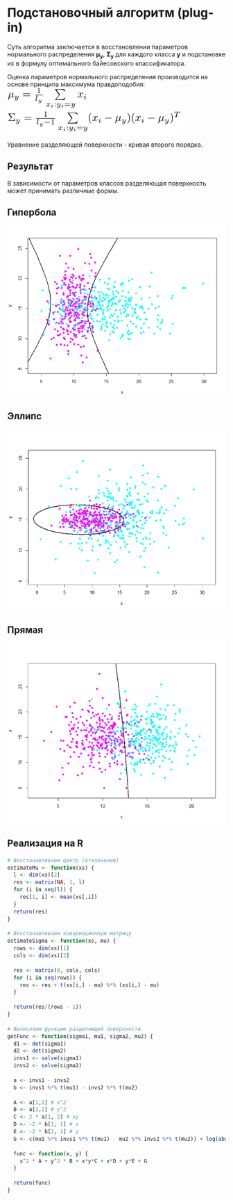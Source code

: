 # Подстановочный алгоритм (plug-in)

Суть алгоритма заключается в восстановлении параметров нормального распределения **μ<sub>y</sub>**, **Σ<sub>y</sub>** для каждого класса **y** и подстановке их в формулу оптимального байесовского классификатора.

Оценка параметров нормального распределения производится на основе принципа максимума правдоподобия:
![](mutex.png)\
![](sigmatex.png)

Уравнение разделяющей поверхности - кривая
второго порядка.

## Результат
В зависимости от параметров классов разделяющая поверхность может принимать различные формы.

## Гипербола
![](Screenshot_18.png)

## Эллипс
![](Screenshot_189.png)

## Прямая
![](Screenshot_20.png)

## Реализация на R
```r
# Восстанавливаем центр (отклонение)
estimateMu <- function(xs) {
  l <- dim(xs)[2]
  res <- matrix(NA, 1, l)
  for (i in seq(l)) {
    res[1, i] <- mean(xs[,i])
  }
  return(res)
}

# Восстанавливаем ковариационную матрицу
estimateSigma <- function(xs, mu) {
  rows <- dim(xs)[1]
  cols <- dim(xs)[2]
  
  res <- matrix(0, cols, cols)
  for (i in seq(rows)) {
    res <- res + t(xs[i,] - mu) %*% (xs[i,] - mu)
  }
  
  return(res/(rows - 1))
}

# Вычисляем функцию разделяющей поверхности
getFunc <- function(sigma1, mu1, sigma2, mu2) {
  d1 <- det(sigma1)
  d2 <- det(sigma2)
  invs1 <- solve(sigma1)
  invs2 <- solve(sigma2)
  
  a <- invs1 - invs2
  b <- invs1 %*% t(mu1) - invs2 %*% t(mu2)
  
  A <- a[1,1] # x^2
  B <- a[2,2] # y^2
  C <- 2 * a[1, 2] # xy
  D <- -2 * b[1, 1] # x
  E <- -2 * b[2, 1] # y
  G <- c(mu1 %*% invs1 %*% t(mu1) - mu2 %*% invs2 %*% t(mu2)) + log(abs(det(sigma1))) - log(abs(det(sigma2)))
  
  func <- function(x, y) {
    x^2 * A + y^2 * B + x*y*C + x*D + y*E + G
  }
  
  return(func)
}
```